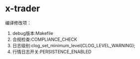 # x-trader
编译修改项：
1. debug版本:Makefile
2. 合规检查:COMPLIANCE_CHECK
3. 日志级别:clog_set_minimum_level(CLOG_LEVEL_WARNING);
4. 行情日志开关:PERSISTENCE_ENABLED
